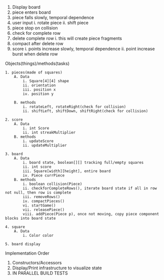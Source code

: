 1. Display board
2. piece enters board
3. piece falls slowly, temporal dependence
4. user input
	i. rotate piece
	ii. shift piece
5. piece stop on collision
6. check for complete row
7. delete complete row
    i. this will create piece fragments
8. compact after delete row
9. score
	i. points increase slowly, temporal dependence
	ii. point increase burst when delete row

	
	
Objects(things)/methods(tasks)

    1. pieces(made of squares)
        A. Data
            i. Square[4][4] shape
            ii. orientation
            iii. position x
            iv. position y
        
        B. methods
            i. rotateLeft, rotateRight(check for collision)
            ii. shiftLeft, shiftDown, shiftRight(check for collision)
    
    2. score
        A. Data
            i. int Score
            ii. int streakMultiplier
        B. methods
            i. updateScore
            ii. updateMultiplier
    
    3. board
        A. Data
            i. board state, boolean[][] tracking full/empty squares
            ii. int score
            iii. Square[width][height], entire board
            iv. Piece currPiece
        B. methods
            i. boolean collision(Piece)
            ii. checkforCompleteRows(), iterate board state if all in row not null, then row is complete
            iii. removeRows()
            iv. compactPieces()
            vi. startGame()
            vii. releasePiece()
            viii. addPiece(Piece p), once not moving, copy piece component                          blocks into board state
    
    4. square
        A. Data
            i. Color color

    5. board display
    
    
 Implementation Order
 1. Constructors/Accessors
 2. Display/Print infrastructure to visualize state
 3. IN PARALLEL BUILD TESTS